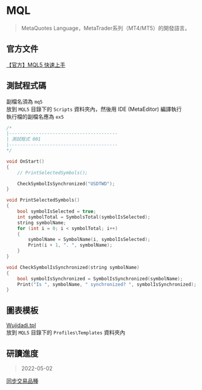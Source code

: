 # MQL

> MetaQuotes Language，MetaTrader系列（MT4/MT5）的開發語言。

## 官方文件

[【官方】MQL5 快速上手](https://www.mql5.com/zh/articles/447)

## 測試程式碼

副檔名須為 `mq5`  
放到 `MQL5` 目錄下的 `Scripts` 資料夾內，然後用 IDE (MetaEditor) 編譯執行  
執行檔的副檔名應為 `ex5`
```cpp
/*
|----------------------------------------
| 測試程式 001
|----------------------------------------
*/

void OnStart()
{
    // PrintSelectedSymbols();

    CheckSymbolIsSynchronized("USDTWD");
}

void PrintSelectedSymbols()
{
    bool symbolIsSelected = true;
    int symbolTotal = SymbolsTotal(symbolIsSelected);
    string symbolName;
    for (int i = 0; i < symbolTotal; i++)
    {
        symbolName = SymbolName(i, symbolIsSelected);
        Print(i + 1, ". ", symbolName);
    }
}

void CheckSymbolIsSynchronized(string symbolName)
{
    bool symbolIsSynchronized = SymbolIsSynchronized(symbolName);
    Print("Is ", symbolName, " synchronized? ", symbolIsSynchronized);
}
```

## 圖表模板

[Wujidadi.tpl](/MQL/Wujidadi.tpl)  
放到 `MQL5` 目錄下的 `Profiles\Templates` 資料夾內

## 研讀進度

> 2022-05-02

[同步交易品種](https://www.mql5.com/zh/docs/marketinformation/symbolissynchronized)
